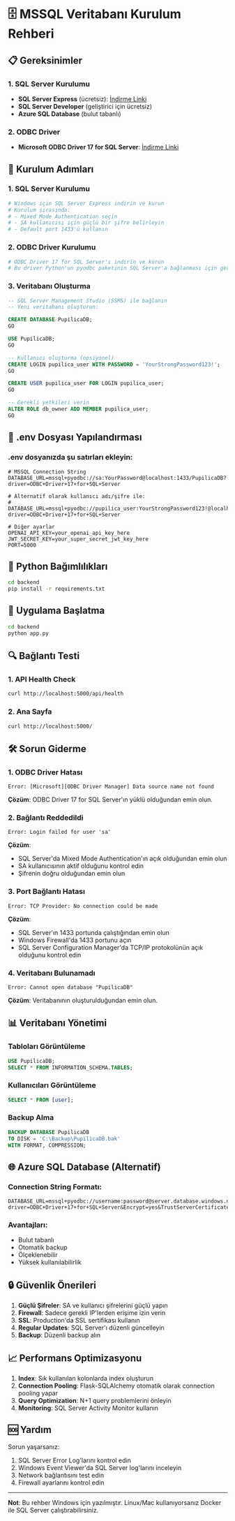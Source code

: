# 🗄️ MSSQL Veritabanı Kurulum Rehberi

## 📋 Gereksinimler

### 1. SQL Server Kurulumu
- **SQL Server Express** (ücretsiz): [İndirme Linki](https://www.microsoft.com/en-us/sql-server/sql-server-downloads)
- **SQL Server Developer** (geliştirici için ücretsiz)
- **Azure SQL Database** (bulut tabanlı)

### 2. ODBC Driver
- **Microsoft ODBC Driver 17 for SQL Server**: [İndirme Linki](https://docs.microsoft.com/en-us/sql/connect/odbc/download-odbc-driver-for-sql-server)

## 🔧 Kurulum Adımları

### 1. SQL Server Kurulumu
```bash
# Windows için SQL Server Express indirin ve kurun
# Kurulum sırasında:
# - Mixed Mode Authentication seçin
# - SA kullanıcısı için güçlü bir şifre belirleyin
# - Default port 1433'ü kullanın
```

### 2. ODBC Driver Kurulumu
```bash
# ODBC Driver 17 for SQL Server'ı indirin ve kurun
# Bu driver Python'un pyodbc paketinin SQL Server'a bağlanması için gerekli
```

### 3. Veritabanı Oluşturma
```sql
-- SQL Server Management Studio (SSMS) ile bağlanın
-- Yeni veritabanı oluşturun:

CREATE DATABASE PupilicaDB;
GO

USE PupilicaDB;
GO

-- Kullanıcı oluşturma (opsiyonel)
CREATE LOGIN pupilica_user WITH PASSWORD = 'YourStrongPassword123!';
GO

CREATE USER pupilica_user FOR LOGIN pupilica_user;
GO

-- Gerekli yetkileri verin
ALTER ROLE db_owner ADD MEMBER pupilica_user;
GO
```

## 🔐 .env Dosyası Yapılandırması

### .env dosyanızda şu satırları ekleyin:

```env
# MSSQL Connection String
DATABASE_URL=mssql+pyodbc://sa:YourPassword@localhost:1433/PupilicaDB?driver=ODBC+Driver+17+for+SQL+Server

# Alternatif olarak kullanıcı adı/şifre ile:
# DATABASE_URL=mssql+pyodbc://pupilica_user:YourStrongPassword123!@localhost:1433/PupilicaDB?driver=ODBC+Driver+17+for+SQL+Server

# Diğer ayarlar
OPENAI_API_KEY=your_openai_api_key_here
JWT_SECRET_KEY=your_super_secret_jwt_key_here
PORT=5000
```

## 🐍 Python Bağımlılıkları

```bash
cd backend
pip install -r requirements.txt
```

## 🚀 Uygulama Başlatma

```bash
cd backend
python app.py
```

## 🔍 Bağlantı Testi

### 1. API Health Check
```bash
curl http://localhost:5000/api/health
```

### 2. Ana Sayfa
```bash
curl http://localhost:5000/
```

## 🛠️ Sorun Giderme

### 1. ODBC Driver Hatası
```
Error: [Microsoft][ODBC Driver Manager] Data source name not found
```
**Çözüm**: ODBC Driver 17 for SQL Server'ın yüklü olduğundan emin olun.

### 2. Bağlantı Reddedildi
```
Error: Login failed for user 'sa'
```
**Çözüm**: 
- SQL Server'da Mixed Mode Authentication'ın açık olduğundan emin olun
- SA kullanıcısının aktif olduğunu kontrol edin
- Şifrenin doğru olduğundan emin olun

### 3. Port Bağlantı Hatası
```
Error: TCP Provider: No connection could be made
```
**Çözüm**:
- SQL Server'ın 1433 portunda çalıştığından emin olun
- Windows Firewall'da 1433 portunu açın
- SQL Server Configuration Manager'da TCP/IP protokolünün açık olduğunu kontrol edin

### 4. Veritabanı Bulunamadı
```
Error: Cannot open database "PupilicaDB"
```
**Çözüm**: Veritabanının oluşturulduğundan emin olun.

## 📊 Veritabanı Yönetimi

### Tabloları Görüntüleme
```sql
USE PupilicaDB;
SELECT * FROM INFORMATION_SCHEMA.TABLES;
```

### Kullanıcıları Görüntüleme
```sql
SELECT * FROM [user];
```

### Backup Alma
```sql
BACKUP DATABASE PupilicaDB 
TO DISK = 'C:\Backup\PupilicaDB.bak'
WITH FORMAT, COMPRESSION;
```

## 🌐 Azure SQL Database (Alternatif)

### Connection String Formatı:
```env
DATABASE_URL=mssql+pyodbc://username:password@server.database.windows.net:1433/database?driver=ODBC+Driver+17+for+SQL+Server&Encrypt=yes&TrustServerCertificate=no&Connection+Timeout=30
```

### Avantajları:
- Bulut tabanlı
- Otomatik backup
- Ölçeklenebilir
- Yüksek kullanılabilirlik

## 🔒 Güvenlik Önerileri

1. **Güçlü Şifreler**: SA ve kullanıcı şifrelerini güçlü yapın
2. **Firewall**: Sadece gerekli IP'lerden erişime izin verin
3. **SSL**: Production'da SSL sertifikası kullanın
4. **Regular Updates**: SQL Server'ı düzenli güncelleyin
5. **Backup**: Düzenli backup alın

## 📈 Performans Optimizasyonu

1. **Index**: Sık kullanılan kolonlarda index oluşturun
2. **Connection Pooling**: Flask-SQLAlchemy otomatik olarak connection pooling yapar
3. **Query Optimization**: N+1 query problemlerini önleyin
4. **Monitoring**: SQL Server Activity Monitor kullanın

## 🆘 Yardım

Sorun yaşarsanız:
1. SQL Server Error Log'larını kontrol edin
2. Windows Event Viewer'da SQL Server log'larını inceleyin
3. Network bağlantısını test edin
4. Firewall ayarlarını kontrol edin

---

**Not**: Bu rehber Windows için yazılmıştır. Linux/Mac kullanıyorsanız Docker ile SQL Server çalıştırabilirsiniz.


